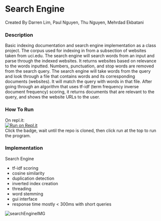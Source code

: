 # Search Engine

Created By Darren Lim, Paul Nguyen, Thu Nguyen, Mehrdad Ekbatani

### Description
Basic indexing documentation and search engine implementation as a class project. The corpus used for indexing in from a subsection of websites taken from uci.edu. The search engine will search words from an input and parse through the indexed websites. It returns websites based on relevance to the words inputted. Numbers, punctuation, and stop words are removed from the search query. The search engine will take words from the query and look through a file that contains words and its corresponding documents (websites). It will match the query with words in that file. After going through an algorithm that uses tf-idf (term frequency inverse document frequency) scoring, it returns documents that are relevant to the query, and shows the website URLs to the user.

### How To Run
On repl.it:  
[![Run on Repl.it](https://repl.it/badge/github/dartren01/SearchEngine)](https://repl.it/github/dartren01/SearchEngine)  
Click the badge, wait until the repo is cloned, then click run at the top to run the program.  

### Implementation
Search Engine

- tf-idf scoring
- cosine similarity
- duplication detection
- inverted index creation
- threading
- word stemming
- gui interface
- response time mostly < 300ms with short queries
  
  
![searchEngineIMG](https://github.com/dartren01/SearchEngine/blob/master/SearchEngineIMG.PNG)
